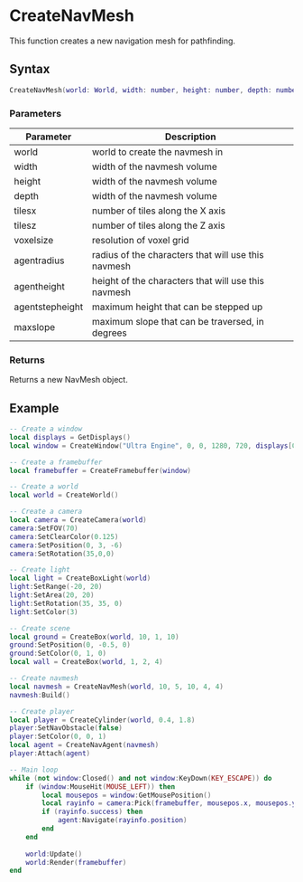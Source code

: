 # CreateNavMesh

This function creates a new navigation mesh for pathfinding.

## Syntax

```lua
CreateNavMesh(world: World, width: number, height: number, depth: number, tilesx: number, tilesz: number, voxelsize: number = 0.25, agentradius: number = 0.4, agentheight: number = 1.8, agentstepheight: number = 0.501, maxslope: number = 45.01) -> NavMesh
```

### Parameters

| Parameter | Description |
| --- | --- |
| world | world to create the navmesh in |
| width | width of the navmesh volume |
| height | width of the navmesh volume |
| depth | width of the navmesh volume |
| tilesx | number of tiles along the X axis |
| tilesz | number of tiles along the Z axis |
| voxelsize | resolution of voxel grid |
| agentradius | radius of the characters that will use this navmesh |
| agentheight | height of the characters that will use this navmesh |
| agentstepheight | maximum height that can be stepped up |
| maxslope | maximum slope that can be traversed, in degrees |

### Returns

Returns a new NavMesh object.

## Example

```lua
-- Create a window
local displays = GetDisplays()
local window = CreateWindow("Ultra Engine", 0, 0, 1280, 720, displays[0], WINDOW_CENTER | WINDOW_TITLEBAR)

-- Create a framebuffer
local framebuffer = CreateFramebuffer(window)

-- Create a world
local world = CreateWorld()

-- Create a camera
local camera = CreateCamera(world)
camera:SetFOV(70)
camera:SetClearColor(0.125)
camera:SetPosition(0, 3, -6)
camera:SetRotation(35,0,0)

-- Create light
local light = CreateBoxLight(world)
light:SetRange(-20, 20)
light:SetArea(20, 20)
light:SetRotation(35, 35, 0)
light:SetColor(3)

-- Create scene
local ground = CreateBox(world, 10, 1, 10)
ground:SetPosition(0, -0.5, 0)
ground:SetColor(0, 1, 0)
local wall = CreateBox(world, 1, 2, 4)

-- Create navmesh
local navmesh = CreateNavMesh(world, 10, 5, 10, 4, 4)
navmesh:Build()

-- Create player
local player = CreateCylinder(world, 0.4, 1.8)
player:SetNavObstacle(false)
player:SetColor(0, 0, 1)
local agent = CreateNavAgent(navmesh)
player:Attach(agent)

-- Main loop
while (not window:Closed() and not window:KeyDown(KEY_ESCAPE)) do
    if (window:MouseHit(MOUSE_LEFT)) then
        local mousepos = window:GetMousePosition()
        local rayinfo = camera:Pick(framebuffer, mousepos.x, mousepos.y)
        if (rayinfo.success) then
            agent:Navigate(rayinfo.position)
        end
    end
    
    world:Update()
    world:Render(framebuffer)
end
```
